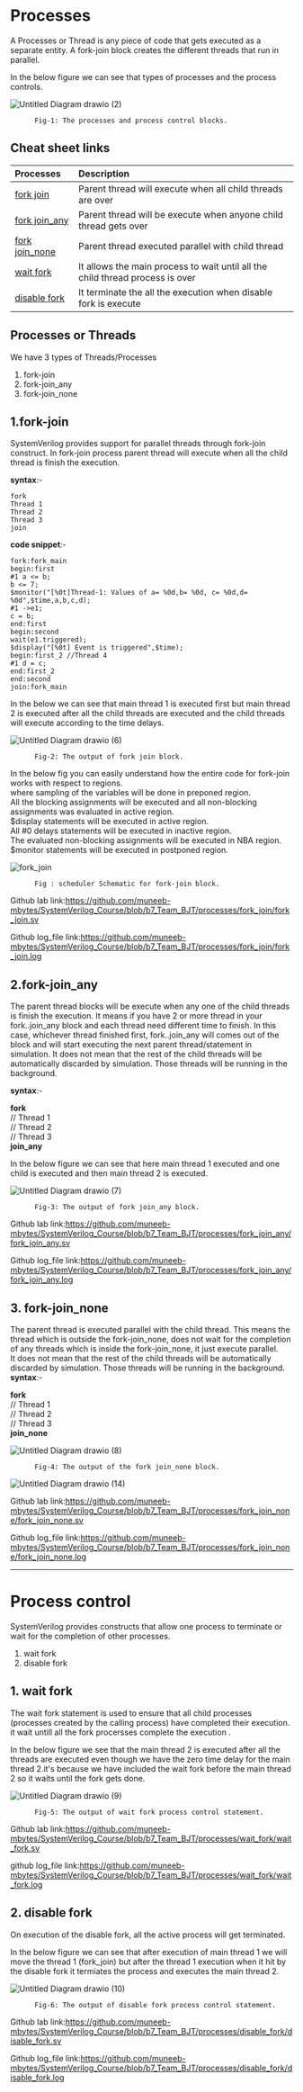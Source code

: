 # Processes
A Processes or Thread is any piece of code that gets executed as a separate entity. A fork-join block creates the different threads that run in parallel.

In the below figure we can see that types of processes and the process controls.

![Untitled Diagram drawio (2)](https://user-images.githubusercontent.com/110509375/186194367-81333f7f-a4f1-486c-800c-79606be624c3.png)

          Fig-1: The processes and process control blocks.

## Cheat sheet links
| **Processes**         | **Description** |
|:---------------------- | :-------------|
|[fork join](https://github.com/muneeb-mbytes/SystemVerilog_Course/wiki/Processes/#1fork-join)|Parent thread will execute when all child threads are over|
|[fork join_any](https://github.com/muneeb-mbytes/SystemVerilog_Course/wiki/Processes/#2fork-join_any)|Parent thread will be execute when anyone child thread gets over|
|[fork join_none](https://github.com/muneeb-mbytes/SystemVerilog_Course/wiki/Processes/#3-fork-join_none)|Parent thread executed parallel with child thread |
|[wait fork](https://github.com/muneeb-mbytes/SystemVerilog_Course/wiki/Processes/#1-wait-fork)|It allows the main process to wait until all the child thread process is over|
|[disable fork](https://github.com/muneeb-mbytes/SystemVerilog_Course/wiki/Processes/#2-disable-fork)|It terminate the all the execution when disable fork is execute|


## Processes or Threads
We have 3 types of Threads/Processes
1. fork-join
2.  fork-join_any
3.  fork-join_none

## 1.fork-join
SystemVerilog provides support for parallel threads through fork-join construct. In fork-join process parent thread will execute when all the child thread is finish the execution.  

**syntax**:-
  
`fork`  
   `Thread 1`  
   `Thread 2`  
   `Thread 3`  
`join`

**code snippet**:-  

`fork:fork_main`  
   `begin:first`  
      `#1 a <= b;`  
      `b <= 7;`  
      `$monitor("[%0t]Thread-1: Values of a= %0d,b= %0d, c= %0d,d= %0d",$time,a,b,c,d);`  
      `#1 ->e1;`  
      `c = b;`  
   `end:first`  
   `begin:second`  
      `wait(e1.triggered);`  
      `$display("[%0t] Event is triggered",$time);`  
      `begin:first_2 //Thread 4`  
         `#1 d = c;`  
      `end:first_2`  
    `end:second`  
`join:fork_main`

In the below we can see that main thread 1 is executed first but main thread 2 is executed after all the child threads are executed and the child threads will execute according to the time delays.  

![Untitled Diagram drawio (6)](https://user-images.githubusercontent.com/110509375/186889441-662c114e-ac91-4947-94c8-7c0f303c606c.png)

          Fig-2: The output of fork join block.

In the below fig you can easily understand how the entire code for fork-join works with respect to regions.  
where sampling of the variables will be done in preponed region.  
All the blocking assignments will be executed and all non-blocking assignments was evaluated in active region.  
$display statements will be executed in active region.  
All #0 delays statements will be executed in inactive region.  
The evaluated non-blocking assignments will be executed in NBA region.
$monitor statements will be executed in postponed region.

![fork_join](https://user-images.githubusercontent.com/110411714/188447939-537320d2-c8a8-4266-9b40-0f343427d743.png)

          Fig : scheduler Schematic for fork-join block.
  
Github lab link:https://github.com/muneeb-mbytes/SystemVerilog_Course/blob/b7_Team_BJT/processes/fork_join/fork_join.sv

Github log_file link:https://github.com/muneeb-mbytes/SystemVerilog_Course/blob/b7_Team_BJT/processes/fork_join/fork_join.log

## 2.fork-join_any  

The parent thread blocks will be execute when  any one of the child threads is finish the execution. It means if you have 2 or more thread in your fork..join_any block and each thread need different time to finish. In this case, whichever thread finished first, fork..join_any will comes out of the block and will start executing the next parent thread/statement in simulation. It does not mean that the rest of the child threads will be automatically discarded by simulation. Those threads will be running in the background.  

 **syntax**:-
  
**fork**  
   // Thread 1 \
  // Thread 2 \
 // Thread 3  
**join_any**

In the below figure we can see that  here  main thread 1 executed and one child is executed and then main thread 2 is executed. 

![Untitled Diagram drawio (7)](https://user-images.githubusercontent.com/110509375/186891255-902be705-514f-46a5-b460-f49a7598c228.png)

          Fig-3: The output of fork join_any block.

Github lab link:https://github.com/muneeb-mbytes/SystemVerilog_Course/blob/b7_Team_BJT/processes/fork_join_any/fork_join_any.sv

Github log_file link:https://github.com/muneeb-mbytes/SystemVerilog_Course/blob/b7_Team_BJT/processes/fork_join_any/fork_join_any.log

## 3. fork-join_none  

The parent thread is executed parallel with the child thread. This means the thread which is outside the fork-join_none, does not wait for the completion of any  threads which is inside the fork-join_none, it just execute parallel.  
It does not mean that the rest of the child threads will be automatically discarded by simulation. Those threads will be running in the background.  
 **syntax**:-  
 
**fork**  
   // Thread 1 \
  // Thread 2 \
 // Thread 3  
 **join_none**   


![Untitled Diagram drawio (8)](https://user-images.githubusercontent.com/110509375/186891715-959c0d1d-3cfa-44cd-9b58-8ff957c8b85b.png)

          Fig-4: The output of the fork join_none block.

![Untitled Diagram drawio (14)](https://user-images.githubusercontent.com/110509375/188595513-afc52f87-fdf7-43d5-9211-f5da54b4cde0.png)


Github lab link:https://github.com/muneeb-mbytes/SystemVerilog_Course/blob/b7_Team_BJT/processes/fork_join_none/fork_join_none.sv

Github log_file link:https://github.com/muneeb-mbytes/SystemVerilog_Course/blob/b7_Team_BJT/processes/fork_join_none/fork_join_none.log

-------------------------------------------------------------------------------------------------------------------------------------------------------
# **Process control**

SystemVerilog provides constructs that allow one process to terminate or wait for the completion of other processes. 
1. wait fork
2. disable fork  

## 1. wait fork  

The wait fork statement is used to ensure that all child processes (processes created by the calling process) have completed their execution.
it wait untill all the fork procersses complete the execution .  

In the below figure we see that the main thread 2 is executed after all the threads are executed even though we have the zero time delay for the main thread 2.it's because we have included the wait fork before the main thread 2 so it waits until the fork gets done.

![Untitled Diagram drawio (9)](https://user-images.githubusercontent.com/110509375/186892635-e4555220-2465-4c79-b5f1-856ec84194c8.png)

          Fig-5: The output of wait fork process control statement.

Github lab link:https://github.com/muneeb-mbytes/SystemVerilog_Course/blob/b7_Team_BJT/processes/wait_fork/wait_fork.sv

github log_file link:https://github.com/muneeb-mbytes/SystemVerilog_Course/blob/b7_Team_BJT/processes/wait_fork/wait_fork.log  

## 2. disable fork  

On execution of the disable fork, all the active process will get terminated.

In the below figure we can see that after execution of main thread 1 we will move the thread 1 (fork_join) but after the thread 1 execution when it hit by the disable fork it termiates the process and executes the main thread 2.

![Untitled Diagram drawio (10)](https://user-images.githubusercontent.com/110509375/186893331-6fd6670c-fcfc-400b-90e2-53846c9e7068.png)

          Fig-6: The output of disable fork process control statement.

Github lab link:https://github.com/muneeb-mbytes/SystemVerilog_Course/blob/b7_Team_BJT/processes/disable_fork/disable_fork.sv

Github log_file link:https://github.com/muneeb-mbytes/SystemVerilog_Course/blob/b7_Team_BJT/processes/disable_fork/disable_fork.log